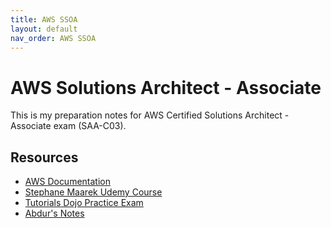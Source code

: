 ```yaml
---
title: AWS SSOA
layout: default
nav_order: AWS SSOA
---
```

# AWS Solutions Architect - Associate
This is my preparation notes for AWS Certified Solutions Architect - Associate exam (SAA-C03).

## Resources
* [AWS Documentation](https://docs.aws.amazon.com/)
* [Stephane Maarek Udemy Course](https://www.udemy.com/course/aws-certified-solutions-architect-associate-saa-c03/)
* [Tutorials Dojo Practice Exam](https://portal.tutorialsdojo.com/courses/aws-certified-solutions-architect-associate-practice-exams/)
* [Abdur's Notes](https://notes.arkalim.org/notes/aws%20solutions%20architect%20associate/aws%20solutions%20architect%20associate%20(saa-c02)/)